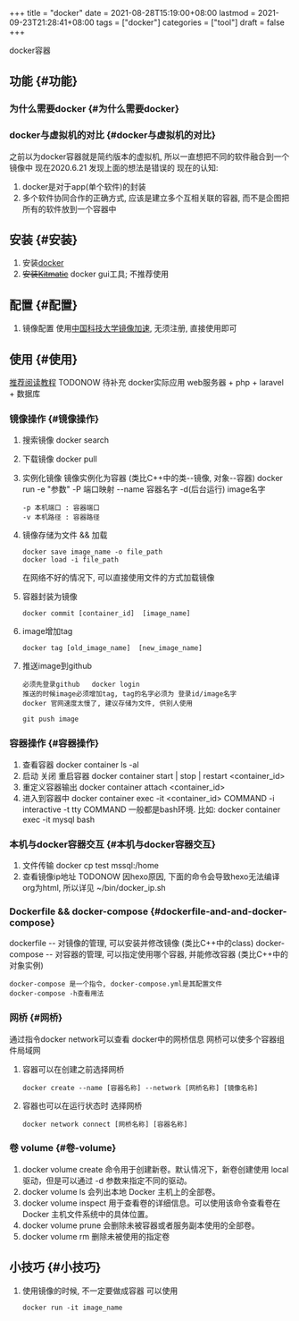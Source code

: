 +++
title = "docker"
date = 2021-08-28T15:19:00+08:00
lastmod = 2021-09-23T21:28:41+08:00
tags = ["docker"]
categories = ["tool"]
draft = false
+++

docker容器

<!--more-->


## 功能 {#功能}


### 为什么需要docker {#为什么需要docker}


### docker与虚拟机的对比 {#docker与虚拟机的对比}

之前以为docker容器就是简约版本的虚拟机, 所以一直想把不同的软件融合到一个镜像中
现在2020.6.21 发现上面的想法是错误的
现在的认知:

1.  docker是对于app(单个软件)的封装
2.  多个软件协同合作的正确方式, 应该是建立多个互相关联的容器, 而不是企图把所有的软件放到一个容器中


## 安装 {#安装}

1.  安装[docker](https://www.docker.com)
2.  ~~安装[Kitmatic](https://github.com/docker/kitematic)~~
    docker gui工具;
    不推荐使用


## 配置 {#配置}

1.  镜像配置
    使用[中国科技大学镜像加速](http://mirrors.ustc.edu.cn/help/dockerhub.html?highlight=docker), 无须注册, 直接使用即可


## 使用 {#使用}

[推荐阅读教程](https://www.runoob.com/docker/docker-container-connection.html)
TODONOW 待补充
docker实际应用
web服务器 + php + laravel + 数据库


### 镜像操作 {#镜像操作}

1.  搜索镜像
    docker search <image name>
2.  下载镜像
    docker pull <image name>
3.  实例化镜像
    镜像实例化为容器 (类比C++中的类--镜像,  对象--容器)
    docker run -e "参数"  -P 端口映射 --name 容器名字 -d(后台运行) image名字

    ```text
    -p 本机端口 : 容器端口
    -v 本机路径 : 容器路径
    ```
4.  镜像存储为文件 && 加载

    ```text
    docker save image_name -o file_path
    docker load -i file_path
    ```

    在网络不好的情况下, 可以直接使用文件的方式加载镜像
5.  容器封装为镜像

    ```text
    docker commit [container_id]  [image_name]
    ```
6.  image增加tag

    ```text
    docker tag [old_image_name]  [new_image_name]
    ```
7.  推送image到github

    ```text
    必须先登录github   docker login
    推送的时候image必须增加tag, tag的名字必须为 登录id/image名字
    docker 官网速度太慢了, 建议存储为文件, 供别人使用
    ```

    ```text
    git push image
    ```


### 容器操作 {#容器操作}

1.  查看容器
    docker container ls -al
2.  启动 关闭 重启容器
    docker container start | stop | restart  <container\_id>
3.  重定义容器输出
    docker container attach <container\_id>
4.  进入到容器中
    docker container exec -it <container\_id>  COMMAND
    -i interactive
    -t tty
    COMMAND 一般都是bash环境. 比如:
    docker container exec -it mysql bash


### 本机与docker容器交互 {#本机与docker容器交互}

1.  文件传输
    docker cp  test  mssql:/home
2.  查看镜像ip地址 TODONOW
    因hexo原因, 下面的命令会导致hexo无法编译org为html, 所以详见
    ~/bin/docker\_ip.sh


### Dockerfile && docker-compose {#dockerfile-and-and-docker-compose}

dockerfile -- 对镜像的管理, 可以安装并修改镜像   (类比C++中的class)
docker-compose -- 对容器的管理, 可以指定使用哪个容器, 并能修改容器 (类比C++中的对象实例)

```text
docker-compose 是一个指令, docker-compose.yml是其配置文件
docker-compose -h查看用法
```


### 网桥 {#网桥}

通过指令docker network可以查看 docker中的网桥信息
网桥可以使多个容器组件局域网

1.  容器可以在创建之前选择网桥

    ```text
    docker create --name [容器名称] --network [网桥名称] [镜像名称]
    ```
2.  容器也可以在运行状态时 选择网桥

    ```text
    docker network connect [网桥名称] [容器名称]
    ```


### 卷 volume {#卷-volume}

1.  docker volume create
    命令用于创建新卷。默认情况下，新卷创建使用 local 驱动，但是可以通过 -d 参数来指定不同的驱动。
2.  docker volume ls
    会列出本地 Docker 主机上的全部卷。
3.  docker volume inspect
    用于查看卷的详细信息。可以使用该命令查看卷在 Docker 主机文件系统中的具体位置。
4.  docker volume prune
    会删除未被容器或者服务副本使用的全部卷。
5.  docker volume rm
    删除未被使用的指定卷


## 小技巧 {#小技巧}

1.  使用镜像的时候, 不一定要做成容器
    可以使用

    ```text
    docker run -it image_name
    ```